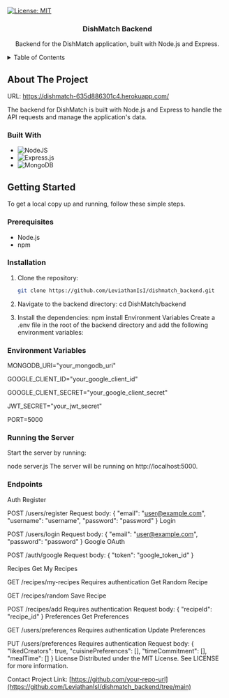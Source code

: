 <!-- PROJECT SHIELDS -->
[![License: MIT](https://img.shields.io/badge/License-MIT-lightgrey.svg)](https://opensource.org/licenses/MIT)

  <h3 align="center">DishMatch Backend</h3>

  <p align="center">
    Backend for the DishMatch application, built with Node.js and Express.
  </p>
</div>

<!-- TABLE OF CONTENTS -->
<details>
  <summary>Table of Contents</summary>
  <ol>
    <li>
      <a href="#about-the-project">About The Project</a>
      <ul>
        <li><a href="#built-with">Built With</a></li>
      </ul>
    </li>
    <li>
      <a href="#getting-started">Getting Started</a>
      <ul>
        <li><a href="#prerequisites">Prerequisites</a></li>
        <li><a href="#installation">Installation</a></li>
        <li><a href="#environment-variables">Environment Variables</a></li>
        <li><a href="#running-the-server">Running the Server</a></li>
      </ul>
    </li>
    <li><a href="#endpoints">Endpoints</a></li>
    <li><a href="#license">License</a></li>
    <li><a href="#contact">Contact</a></li>
    <li><a href="#acknowledgments">Acknowledgments</a></li>
  </ol>
</details>

<!-- ABOUT THE PROJECT -->
## About The Project

URL: https://dishmatch-635d886301c4.herokuapp.com/

The backend for DishMatch is built with Node.js and Express to handle the API requests and manage the application's data.

### Built With

- ![NodeJS](https://img.shields.io/badge/node.js-6DA55F?style=for-the-badge&logo=node.js&logoColor=white)
- ![Express.js](https://img.shields.io/badge/express.js-%23404d59.svg?style=for-the-badge&logo=express&logoColor=%2361DAFB)
- ![MongoDB](https://img.shields.io/badge/MongoDB-%234ea94b.svg?style=for-the-badge&logo=mongodb&logoColor=white)

<!-- GETTING STARTED -->
## Getting Started

To get a local copy up and running, follow these simple steps.

### Prerequisites

- Node.js
- npm

### Installation

1. Clone the repository:
   ```sh
   git clone https://github.com/LeviathanIsI/dishmatch_backend.git
   
2. Navigate to the backend directory:
cd DishMatch/backend

2. Install the dependencies:
npm install
Environment Variables
Create a .env file in the root of the backend directory and add the following environment variables:

### Environment Variables
MONGODB_URI="your_mongodb_uri"

GOOGLE_CLIENT_ID="your_google_client_id"

GOOGLE_CLIENT_SECRET="your_google_client_secret"

JWT_SECRET="your_jwt_secret"

PORT=5000

### Running the Server
Start the server by running:

node server.js
The server will be running on http://localhost:5000.

### Endpoints
Auth
Register

POST /users/register
Request body: { "email": "user@example.com", "username": "username", "password": "password" }
Login

POST /users/login
Request body: { "email": "user@example.com", "password": "password" }
Google OAuth

POST /auth/google
Request body: { "token": "google_token_id" }

Recipes
Get My Recipes

GET /recipes/my-recipes
Requires authentication
Get Random Recipe

GET /recipes/random
Save Recipe

POST /recipes/add
Requires authentication
Request body: { "recipeId": "recipe_id" }
Preferences
Get Preferences

GET /users/preferences
Requires authentication
Update Preferences

PUT /users/preferences
Requires authentication
Request body: { "likedCreators": true, "cuisinePreferences": [], "timeCommitment": [], "mealTime": [] }
License
Distributed under the MIT License. See LICENSE for more information.

Contact
Project Link: [https://github.com/your-repo-url](https://github.com/LeviathanIsI/dishmatch_backend/tree/main)
